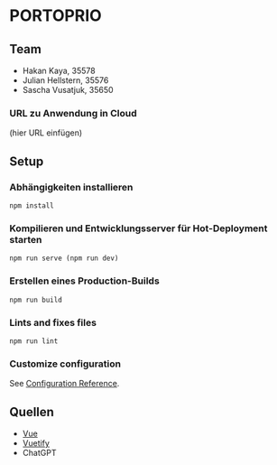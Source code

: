 # PORTOPRIO

## Team
- Hakan Kaya, 35578
- Julian Hellstern, 35576
- Sascha Vusatjuk, 35650

### URL zu Anwendung in Cloud
(hier URL einfügen)
## Setup
### Abhängigkeiten installieren
```
npm install
```

### Kompilieren und Entwicklungsserver für Hot-Deployment starten
```
npm run serve (npm run dev)
```

### Erstellen eines Production-Builds
```
npm run build
```

### Lints and fixes files
```
npm run lint
```

### Customize configuration
See [Configuration Reference](https://cli.vuejs.org/config/).

## Quellen
- [Vue](https://vuejs.org/)
- [Vuetify](https://vuetifyjs.com/en/)
- ChatGPT

